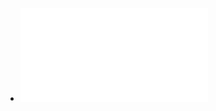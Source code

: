 - ![Essay_Writing_Guide-Jordan_Peterson.pdf](../assets/Essay_Writing_Guide-Jordan_Peterson_1722953292972_0.pdf)